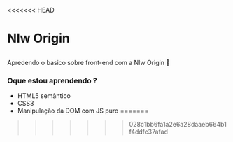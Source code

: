 <<<<<<< HEAD
# Nlw Origin

##

Apredendo o basico sobre front-end com a Nlw Origin 🚀

### Oque estou aprendendo ?

- HTML5 semântico
- CSS3
- Manipulação da DOM com JS puro
=======

>>>>>>> 028c1bb6fa1a2e6a28daaeb664b1f4ddfc37afad
